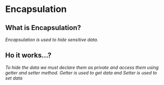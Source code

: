 # Encapsulation
## What is Encapsulation?
*Encapsulation is used to hide sensitive data.* 

## Ho it works...?
*To hide the data we must declare them as private and access them using getter and setter method.*
*Getter is used to get data and*
*Setter is used to set data*
